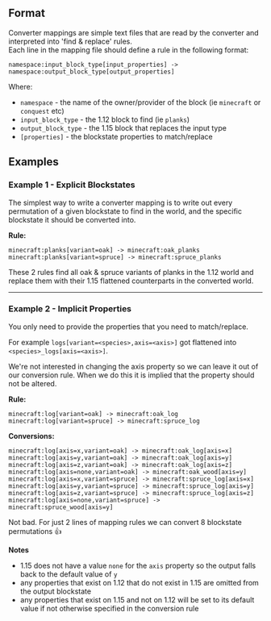 ## Format

Converter mappings are simple text files that are read by the converter and interpreted into 'find & replace' rules.  
Each line in the mapping file should define a rule in the following format:
```
namespace:input_block_type[input_properties] -> namespace:output_block_type[output_properties]
```

Where:
- `namespace` - the name of the owner/provider of the block (ie `minecraft` or `conquest` etc)
- `input_block_type` - the 1.12 block to find (ie `planks`)
- `output_block_type` - the 1.15 block that replaces the input type
- `[properties]` - the blockstate properties to match/replace

## Examples

### Example 1 - Explicit Blockstates

The simplest way to write a converter mapping is to write out every permutation 
of a given blockstate to find in the world, and the specific blockstate it should be converted into.

**Rule:**
```
minecraft:planks[variant=oak] -> minecraft:oak_planks
minecraft:planks[variant=spruce] -> minecraft:spruce_planks

```

These 2 rules find all oak & spruce variants of planks in the 1.12 world and replace them with their
1.15 flattened counterparts in the converted world.

----

### Example 2 - Implicit Properties

You only need to provide the properties that you need to match/replace.  

For example `logs[variant=<species>,axis=<axis>]` got flattened into `<species>_logs[axis=<axis>]`.

We're not interested in changing the axis property so we can leave it out of our conversion rule.
When we do this it is implied that the property should not be altered.

**Rule:**
```
minecraft:log[variant=oak] -> minecraft:oak_log
minecraft:log[variant=spruce] -> minecraft:spruce_log
```

**Conversions:**
```
minecraft:log[axis=x,variant=oak] -> minecraft:oak_log[axis=x]
minecraft:log[axis=y,variant=oak] -> minecraft:oak_log[axis=y]
minecraft:log[axis=z,variant=oak] -> minecraft:oak_log[axis=z]
minecraft:log[axis=none,variant=oak] -> minecraft:oak_wood[axis=y]
minecraft:log[axis=x,variant=spruce] -> minecraft:spruce_log[axis=x]
minecraft:log[axis=y,variant=spruce] -> minecraft:spruce_log[axis=y]
minecraft:log[axis=z,variant=spruce] -> minecraft:spruce_log[axis=z]
minecraft:log[axis=none,variant=spruce] -> minecraft:spruce_wood[axis=y]
```

Not bad. For just 2 lines of mapping rules we can convert 8 blockstate permutations 👍

**Notes**  
- 1.15 does not have a value `none` for the `axis` property so the output falls back to the default value of `y`
- any properties that exist on 1.12 that do not exist in 1.15 are omitted from the output blockstate
- any properties that exist on 1.15 and not on 1.12 will be set to its default value if not otherwise specified in the conversion rule

